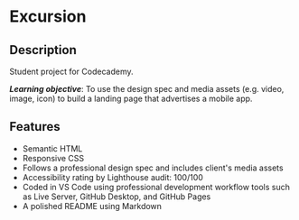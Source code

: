 # Excursion

## Description

Student project for Codecademy.

**_Learning objective_**: To use the design spec and media assets (e.g. video, image, icon) to build a landing page that advertises a mobile app.

## Features

- Semantic HTML
- Responsive CSS
- Follows a professional design spec and includes client's media assets
- Accessibility rating by Lighthouse audit: 100/100
- Coded in VS Code using professional development workflow tools such as Live Server, GitHub Desktop, and GitHub Pages
- A polished README using Markdown
